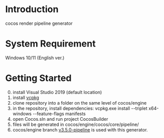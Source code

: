 # Introduction
cocos render pipeline generator

# System Requirement
Windows 10/11 (English ver.)

# Getting Started
0.  install Visual Studio 2019 (default location)
1.	install [vcpkg](https://github.com/Microsoft/vcpkg)
2.  clone repository into a folder on the same level of cocos/engine
3.	in the repository, install dependencies: vcpkg.exe install --triplet x64-windows --feature-flags manifests
4.  open Cocos.sln and run project CocosBuilder
5.  files will be generated in cocos/engine/cocos/core/pipeline/
6.  cocos/engine branch [v3.5.0-pipeline](https://github.com/star-e/engine/tree/v3.5.0-pipeline) is used with this generator.

